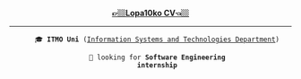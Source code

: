 <div align='center'>
<!--    <b>lopa10ko</b> here 👋  -->
   
   [<b>👉🏼Lopa10ko CV👈🏼</b>](https://github.com/Lopa10ko/Lopa10ko/blob/main/CVLopatenko.pdf)
</div>

---

<div align='center'>
<ul>
   <code>🎓 <b>ITMO Uni</b> (<a href=https://en.itmo.ru/en/faculty/7/Information_Technologies_and_Programming_Faculty.htm>Information Systems and Technologies Department</a>)</code>

   <code>🔭 looking for <b>Software Engineering internship</b></code> 

<!--    [<b>👉🏼Lopa10ko CV👈🏼</b>](https://github.com/Lopa10ko/Lopa10ko/blob/main/CV.pdf) -->
</ul>
</div>


<!-- <div align="center">
   <img src="https://github.com/Lopa10ko/Lopa10ko/blob/main/main_00001.svg" />
</div> -->
